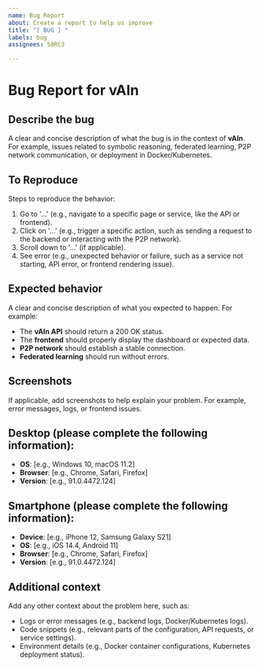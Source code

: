 ```yaml
---
name: Bug Report
about: Create a report to help us improve
title: "[ BUG ] "
labels: bug
assignees: 50RC3

---
```


# Bug Report for vAIn

## Describe the bug
A clear and concise description of what the bug is in the context of **vAIn**. For example, issues related to symbolic reasoning, federated learning, P2P network communication, or deployment in Docker/Kubernetes.

## To Reproduce
Steps to reproduce the behavior:

1. Go to '...' (e.g., navigate to a specific page or service, like the API or frontend).
2. Click on '...' (e.g., trigger a specific action, such as sending a request to the backend or interacting with the P2P network).
3. Scroll down to '...' (if applicable).
4. See error (e.g., unexpected behavior or failure, such as a service not starting, API error, or frontend rendering issue).

## Expected behavior
A clear and concise description of what you expected to happen. For example:

- The **vAIn API** should return a 200 OK status.
- The **frontend** should properly display the dashboard or expected data.
- **P2P network** should establish a stable connection.
- **Federated learning** should run without errors.

## Screenshots
If applicable, add screenshots to help explain your problem. For example, error messages, logs, or frontend issues.

## Desktop (please complete the following information):

- **OS**: [e.g., Windows 10, macOS 11.2]
- **Browser**: [e.g., Chrome, Safari, Firefox]
- **Version**: [e.g., 91.0.4472.124]

## Smartphone (please complete the following information):

- **Device**: [e.g., iPhone 12, Samsung Galaxy S21]
- **OS**: [e.g., iOS 14.4, Android 11]
- **Browser**: [e.g., Chrome, Safari, Firefox]
- **Version**: [e.g., 91.0.4472.124]

## Additional context
Add any other context about the problem here, such as:

- Logs or error messages (e.g., backend logs, Docker/Kubernetes logs).
- Code snippets (e.g., relevant parts of the configuration, API requests, or service settings).
- Environment details (e.g., Docker container configurations, Kubernetes deployment status).
